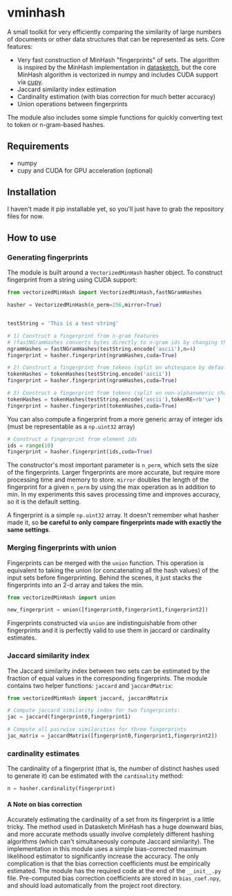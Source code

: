 # vminhash
A small toolkit for very efficiently comparing the similarity of large numbers of documents or other data structures that can be represented as sets. Core features:
- Very fast construction of MinHash "fingerprints" of sets. The algorithm is inspired by the MinHash implementation in [datasketch](https://github.com/ekzhu/datasketch), but the core MinHash algorithm is vectorized in numpy and includes CUDA support via [cupy](https://cupy.chainer.org/).
- Jaccard similarity index estimation
- Cardinality estimation (with bias correction for much better accuracy)
- Union operations between fingerprints

The module also includes some simple functions for quickly converting text to token or n-gram-based hashes.

## Requirements
- numpy
- cupy and CUDA for GPU acceleration (optional)

## Installation
I haven't made it pip installable yet, so you'll just have to grab the repository files for now.

## How to use
### Generating fingerprints
The module is built around a `VectorizedMinHash` hasher object. To construct fingerprint from a string using CUDA support:
```python
from vectorizedMinHash import VectorizedMinHash,fastNGramHashes

hasher = VectorizedMinHash(n_perm=256,mirror=True)


testString = 'This is a test string'

# 1) Construct a fingerprint from n-gram features
# (fastNGramHashes converts bytes directly to n-gram ids by changing the stride of the dtype)
ngramHashes = fastNGramHashes(testString.encode('ascii'),n=4)
fingerprint = hasher.fingerprint(ngramHashes,cuda=True)

# 2) Construct a fingerprint from tokens (split on whitespace by default)
tokenHashes = tokenHashes(testString.encode('ascii'))
fingerprint = hasher.fingerprint(ngramHashes,cuda=True)

# 3) Construct a fingerprint from tokens (split on non-alphanumeric chars)
tokenHashes = tokenHashes(testString.encode('ascii'),tokenRE=rb'\w+')
fingerprint = hasher.fingerprint(tokenHashes,cuda=True)
```
You can also compute a fingerprint from a more generic array of integer ids (must be representable as a `np.uint32` array)
```python
# Construct a fingerprint from element ids
ids = range(10)
fingerprint = hasher.fingerprint(ids,cuda=True)
```
The constructor's most important parameter is `n_perm`, which sets the size of the fingerprints. Larger fingerprints are more accurate, but require more processing time and memory to store. `mirror` doubles the length of the fingerprint for a given `n_perm` by using the max operation as in addition to min. In my experiments this saves processing time and improves accuracy, so it is the default setting.

A fingerprint is a simple `np.uint32` array. It doesn't remember what hasher made it, so __be careful to only compare fingerprints made with exactly the same settings__.

### Merging fingerprints with union
Fingerprints can be merged with the `union` function. This operation is equivalent to taking the union (or concatenating all the hash values) of the input sets before fingerprinting. Behind the scenes, it just stacks the fingerprints into an 2-d array and takes the min.
```python
from vectorizedMinHash import union

new_fingerprint = union([fingerprint0,fingerprint1,fingerprint2])
```
Fingerprints constructed via `union` are indistinguishable from other fingerprints and it is perfectly valid to use them in jaccard or cardinality estimates.

### Jaccard similarity index
The Jaccard similarity index between two sets can be estimated by the fraction of equal values in the corresponding fingerprints. The module contains two helper functions: `jaccard` and `jaccardMatrix`:
```python
from vectorizedMinHash import jaccard, jaccardMatrix

# Compute jaccard similarity index for two fingerprints:
jac = jaccard(fingerprint0,fingerprint1)

# Compute all pairwise similarities for three fingerprints
jac_matrix = jaccardMatrix([fingerprint0,fingerprint1,fingerprint2])
```
### cardinality estimates
The cardinality of a fingerprint (that is, the number of distinct hashes used to generate it) can be estimated with the `cardinality` method:
```python
n = hasher.cardinality(fingerprint)
```
#### A Note on bias correction
Accurately estimating the cardinality of a set from its fingerprint is a little tricky. The method used in Datasketch MinHash has a huge downward bias, and more accurate methods usually involve completely different hashing algorithms (which can't simultaneously compute Jaccard similarity). The implementation in this module uses a simple bias-corrected maximum likelihood estimator to significantly increase the accuracy. The only complication is that the bias correction coefficients must be empirically estimated. The module has the required code at the end of the `__init__.py` file. Pre-computed bias correction coefficients are stored in `bias_coef.npy`, and should load automatically from the project root directory.
